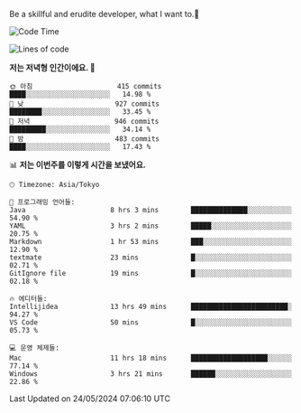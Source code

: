 Be a skillful and erudite developer, what I want to.👶

<!--START_SECTION:waka-->
![Code Time](http://img.shields.io/badge/Code%20Time-832%20hrs%2020%20mins-blue)

![Lines of code](https://img.shields.io/badge/%EC%A0%80%EB%8A%94%20%EC%97%AC%ED%83%9C%EA%B9%8C%EC%A7%80%20-2.1%20million%20%EC%A4%84%EC%9D%98%20%EC%BD%94%EB%93%9C%EB%A5%BC%20%EC%9E%91%EC%84%B1%ED%96%88%EC%96%B4%EC%9A%94.-blue)

**저는 저녁형 인간이에요. 🦉** 

```text
🌞 아침                     415 commits         ████░░░░░░░░░░░░░░░░░░░░░   14.98 % 
🌆 낮　                     927 commits         ████████░░░░░░░░░░░░░░░░░   33.45 % 
🌃 저녁                     946 commits         █████████░░░░░░░░░░░░░░░░   34.14 % 
🌙 밤　                     483 commits         ████░░░░░░░░░░░░░░░░░░░░░   17.43 % 
```


📊 **저는 이번주를 이렇게 시간을 보냈어요.** 

```text
🕑︎ Timezone: Asia/Tokyo

💬 프로그래밍 언어들: 
Java                     8 hrs 3 mins        ██████████████░░░░░░░░░░░   54.90 % 
YAML                     3 hrs 2 mins        █████░░░░░░░░░░░░░░░░░░░░   20.75 % 
Markdown                 1 hr 53 mins        ███░░░░░░░░░░░░░░░░░░░░░░   12.90 % 
textmate                 23 mins             █░░░░░░░░░░░░░░░░░░░░░░░░   02.71 % 
GitIgnore file           19 mins             █░░░░░░░░░░░░░░░░░░░░░░░░   02.18 % 

🔥 에디터들: 
Intellijidea             13 hrs 49 mins      ████████████████████████░   94.27 % 
VS Code                  50 mins             █░░░░░░░░░░░░░░░░░░░░░░░░   05.73 % 

💻 운영 체제들: 
Mac                      11 hrs 18 mins      ███████████████████░░░░░░   77.14 % 
Windows                  3 hrs 21 mins       ██████░░░░░░░░░░░░░░░░░░░   22.86 % 
```


 Last Updated on 24/05/2024 07:06:10 UTC
<!--END_SECTION:waka-->

